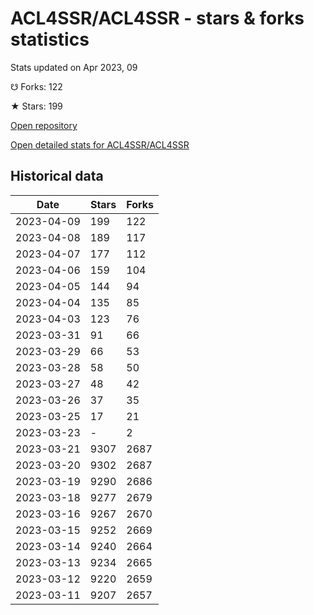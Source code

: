 # ACL4SSR/ACL4SSR - stars & forks statistics

Stats updated on Apr 2023, 09

☋ Forks: 122

★ Stars: 199

[Open repository](https://github.com/ACL4SSR/ACL4SSR)

[Open detailed stats for ACL4SSR/ACL4SSR](https://reviewgithub.com/rep/ACL4SSR/ACL4SSR)

## Historical data
| Date | Stars | Forks |
|------|-------|-------|
| 2023-04-09 | 199 | 122 | 
| 2023-04-08 | 189 | 117 | 
| 2023-04-07 | 177 | 112 | 
| 2023-04-06 | 159 | 104 | 
| 2023-04-05 | 144 | 94 | 
| 2023-04-04 | 135 | 85 | 
| 2023-04-03 | 123 | 76 | 
| 2023-03-31 | 91 | 66 | 
| 2023-03-29 | 66 | 53 | 
| 2023-03-28 | 58 | 50 | 
| 2023-03-27 | 48 | 42 | 
| 2023-03-26 | 37 | 35 | 
| 2023-03-25 | 17 | 21 | 
| 2023-03-23 | - | 2 | 
| 2023-03-21 | 9307 | 2687 | 
| 2023-03-20 | 9302 | 2687 | 
| 2023-03-19 | 9290 | 2686 | 
| 2023-03-18 | 9277 | 2679 | 
| 2023-03-16 | 9267 | 2670 | 
| 2023-03-15 | 9252 | 2669 | 
| 2023-03-14 | 9240 | 2664 | 
| 2023-03-13 | 9234 | 2665 | 
| 2023-03-12 | 9220 | 2659 | 
| 2023-03-11 | 9207 | 2657 | 

